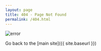 ```yaml
---
layout: page
title: 404 - Page Not Found
permalink: /404.html
---
```

![error](http://imgur.com/LCmHTqs)

Go back to the [main site]({{ site.baseurl }})